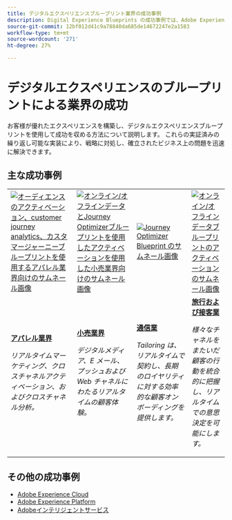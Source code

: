 ```yaml
---
title: デジタルエクスペリエンスブループリント業界の成功事例
description: Digital Experience Blueprints の成功事例では、Adobe Experience Platformを活用したAdobe Experience Cloud Applications を使用して、様々な業界がビジネス価値を実現している様子を紹介しています。
source-git-commit: 12bf012d41c9a78840da685de14672247e2a1583
workflow-type: tm+mt
source-wordcount: '271'
ht-degree: 27%

---
```



# デジタルエクスペリエンスのブループリントによる業界の成功

お客様が優れたエクスペリエンスを構築し、デジタルエクスペリエンスブループリントを使用して成功を収める方法について説明します。 これらの実証済みの繰り返し可能な実装により、戦略に対処し、確立されたビジネス上の問題を迅速に解決できます。

## 主な成功事例

<table style="table-layout:fixed">
<tr>
  <td>
    <a href="https://experienceleague.adobe.com/docs/blueprints-learn/architecture/audience-activation/platform-and-applications.html?lang=ja"><img alt="オーディエンスのアクティベーション、customer journey analytics、カスタマージャーニーブループリントを使用するアパレル業界向けのサムネール画像" src="https://experienceleague.adobe.com/docs/blueprints-learn/assets/aep+apps_vertical.svg?lang=en"/></a>
    </td>
  <td>
    <a href="https://experienceleague.adobe.com/docs/blueprints-learn/architecture/customer-journeys/journey-optimizer.html?lang=ja"><img alt="オンライン/オフラインデータとJourney Optimizerブループリントを使用したアクティベーションを使用した小売業界向けのサムネール画像" src="https://experienceleague.adobe.com/docs/blueprints-learn/assets/aep+apps_vertical.svg?lang=en"/></a>

</td>
  <td>
    <a href="https://experienceleague.adobe.com/docs/blueprints-learn/architecture/customer-journeys/journey-optimizer.html?lang=en"><img alt="Journey Optimizer Blueprint のサムネール画像" src="https://experienceleague.adobe.com/docs/blueprints-learn/assets/journey-optimizer.png?lang=en" /></a>
  </td>
  <td>
    <a href="https://experienceleague.adobe.com/docs/blueprints-learn/architecture/audience-activation/online-offline.html?lang=ja"><img alt="オンライン/オフラインデータブループリントのアクティベーションのサムネール画像" src="https://experienceleague.adobe.com/docs/blueprints-learn/assets/online_offline_activation.svg" /></a>
  </td>
</tr>
<tr>
  <td>
    <div><a href="https://experienceleague.adobe.com/docs/blueprints-learn/architecture/audience-activation/platform-and-applications.html?lang=en"><strong>アパレル業界</strong></a></div>
    <p><em>リアルタイムマーケティング、クロスチャネルアクティベーション、およびクロスチャネル分析。</em></p>
  </td>
  <td>
    <div><a href="https://experienceleague.adobe.com/docs/blueprints-learn/architecture/customer-journeys/journey-optimizer.html?lang=en"><strong>小売業界</strong></a></div>
    <p><em>デジタルメディア、E メール、プッシュおよび Web チャネルにわたるリアルタイムの顧客体験。</em></p>
  </td>
  <td>
    <div><a href="https://experienceleague.adobe.com/docs/blueprints-learn/architecture/customer-journeys/journey-optimizer.html?lang=en"><strong>通信業</strong></a></div>
    <p><em>Tailoring は、リアルタイムで契約し、長期のロイヤリティに対する効率的な顧客オンボーディングを提供します。</em></p>
  </td>
  <td>
    <div><a href="https://experienceleague.adobe.com/docs/blueprints-learn/architecture/audience-activation/online-offline.html?lang=en"><strong>旅行および接客業</strong></a></div>
    <p><em>様々なチャネルをまたいだ顧客の行動を統合的に把握し、リアルタイムでの意思決定を可能にします。</em></p>
  </td>
</tr>
</table>

## その他の成功事例

* <a href="https://business.adobe.com/customer-success-stories/index.html?Products+%26+Services=Experience">Adobe Experience Cloud</a>
* <a href="https://business.adobe.com/customer-success-stories/index.html?Products+%26+Services=Experience+Platform">Adobe Experience Platform</a>
* <a href="https://business.adobe.com/customer-success-stories/index.html?Products+%26+Services=Intelligent+Services">Adobeインテリジェントサービス</a>


